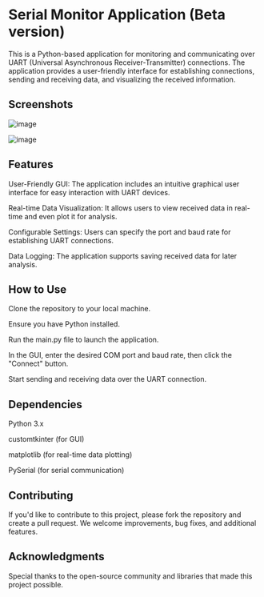 # Serial Monitor Application (Beta version)

This is a Python-based application for monitoring and communicating over UART (Universal Asynchronous Receiver-Transmitter) connections. The application provides a user-friendly interface for establishing connections, sending and receiving data, and visualizing the received information.

## Screenshots

![image](https://github.com/AitenAndGo/AVR-SerialCOM/assets/87769038/61ef03f9-b1b0-482e-afd5-48c979eb589a)


![image](https://github.com/AitenAndGo/AVR-SerialCOM/assets/87769038/27890bcc-bd70-4e15-b756-a8db521add3f)



## Features
User-Friendly GUI: The application includes an intuitive graphical user interface for easy interaction with UART devices.

Real-time Data Visualization: It allows users to view received data in real-time and even plot it for analysis.

Configurable Settings: Users can specify the port and baud rate for establishing UART connections.

Data Logging: The application supports saving received data for later analysis.

## How to Use
Clone the repository to your local machine.

Ensure you have Python installed.

Run the main.py file to launch the application.

In the GUI, enter the desired COM port and baud rate, then click the "Connect" button.

Start sending and receiving data over the UART connection.

## Dependencies
Python 3.x

customtkinter (for GUI)

matplotlib (for real-time data plotting)

PySerial (for serial communication)

## Contributing
If you'd like to contribute to this project, please fork the repository and create a pull request. We welcome improvements, bug fixes, and additional features.

## Acknowledgments
Special thanks to the open-source community and libraries that made this project possible.
